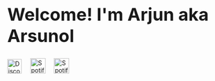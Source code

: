 <h1 style="font-size:40px;">Welcome! I'm Arjun aka Arsunol </h1>

[<img src='https://api.iconify.design/logos/discord-icon.svg' alt='Discord' height='33'>](https://discord.com/users/894383293292769300) &nbsp;
&nbsp;
[<img src='https://api.iconify.design/logos/spotify-icon.svg' alt='Spotify' height='35'>](https://open.spotify.com/user/arjun12367) &nbsp;
&nbsp;
[<img src='https://api.iconify.design/logos/linkedin-icon.svg' alt='Spotify' height='35'>](https://www.linkedin.com/in/arjun-senthil-9475b119a/) &nbsp;

